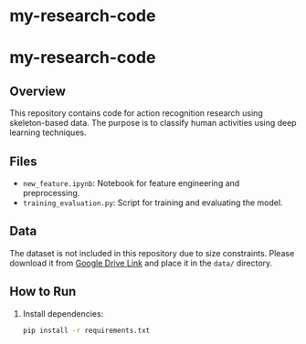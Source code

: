 # my-research-code
# my-research-code

## Overview
This repository contains code for action recognition research using skeleton-based data. The purpose is to classify human activities using deep learning techniques.

## Files
- `new_feature.ipynb`: Notebook for feature engineering and preprocessing.
- `training_evaluation.py`: Script for training and evaluating the model.

## Data
The dataset is not included in this repository due to size constraints. Please download it from [Google Drive Link](https://your-link.com) and place it in the `data/` directory.

## How to Run
1. Install dependencies:
   ```bash
   pip install -r requirements.txt

